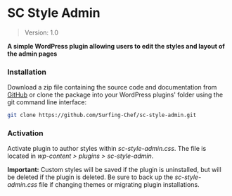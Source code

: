 # SC Style Admin #
> Version: 1.0

__A simple WordPress plugin allowing users to edit the styles and layout of the admin pages__

### Installation ###
Download a zip file containing the source code and documentation from [GitHub](https://github.com/Surfing-Chef/sc-style-admin) or clone the package into your WordPress plugins' folder using the git command line interface:

```bash
git clone https://github.com/Surfing-Chef/sc-style-admin.git  
```  
### Activation ###
Activate plugin to author styles within *sc-style-admin.css*. The file is located in *wp-content > plugins > sc-style-admin*.  

__Important:__ Custom styles will be saved if the plugin is uninstalled, but will be deleted if the plugin is deleted.  Be sure to back up the *sc-style-admin.css* file if changing themes or migrating plugin installations.
